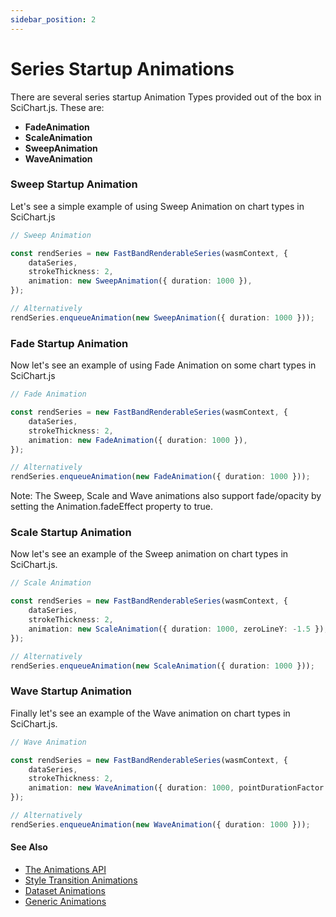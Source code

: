 ```yaml
---
sidebar_position: 2
---
```


# Series Startup Animations

There are several series startup Animation Types provided out of the box in SciChart.js. These are:

*   **FadeAnimation**
*   **ScaleAnimation**
*   **SweepAnimation**
*   **WaveAnimation**

### Sweep Startup Animation

Let's see a simple example of using Sweep Animation on chart types in SciChart.js

```ts
// Sweep Animation    

const rendSeries = new FastBandRenderableSeries(wasmContext, {
    dataSeries,
    strokeThickness: 2,
    animation: new SweepAnimation({ duration: 1000 }),
});

// Alternatively
rendSeries.enqueueAnimation(new SweepAnimation({ duration: 1000 }));
```

<CenteredImageWrapper
    src="/images/SweepAnimationBandSeries.gif"
/>

### Fade Startup Animation

Now let's see an example of using Fade Animation on some chart types in SciChart.js

```ts
// Fade Animation

const rendSeries = new FastBandRenderableSeries(wasmContext, {
    dataSeries,
    strokeThickness: 2,
    animation: new FadeAnimation({ duration: 1000 }),
});

// Alternatively
rendSeries.enqueueAnimation(new FadeAnimation({ duration: 1000 }));
```

<CenteredImageWrapper
    src="/images/FadeAnimation_RenderableSeries.gif"
/>

Note: The Sweep, Scale and Wave animations also support fade/opacity by setting the Animation.fadeEffect property to true.

### Scale Startup Animation

Now let's see an example of the Sweep animation on chart types in SciChart.js.

```ts
// Scale Animation

const rendSeries = new FastBandRenderableSeries(wasmContext, {
    dataSeries,
    strokeThickness: 2,
    animation: new ScaleAnimation({ duration: 1000, zeroLineY: -1.5 }),
});

// Alternatively
rendSeries.enqueueAnimation(new ScaleAnimation({ duration: 1000 }));
```

<CenteredImageWrapper
    src="/images/ScaleAnimation_RenderableSeries.gif"
/>

### Wave Startup Animation

Finally let's see an example of the Wave animation on chart types in SciChart.js.

```ts
// Wave Animation

const rendSeries = new FastBandRenderableSeries(wasmContext, {
    dataSeries,
    strokeThickness: 2,
    animation: new WaveAnimation({ duration: 1000, pointDurationFactor: 0.5, zeroLineY: -1.5 }),
});

// Alternatively
rendSeries.enqueueAnimation(new WaveAnimation({ duration: 1000 }));
```

<CenteredImageWrapper
    src="/images/WaveAnimation_RenderableSeries.gif"
/>

#### See Also
* [The Animations API](/docs/2d-charts/animations-api/animations-api-overview/index.md)
* [Style Transition Animations](/docs/2d-charts/animations-api/style-transition-animations/index.md)
* [Dataset Animations](/docs/2d-charts/animations-api/dataset-animations/index.md)
* [Generic Animations](/docs/2d-charts/animations-api/generic-animations/index.md)